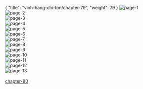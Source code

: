 { "title": "vinh-hang-chi-ton/chapter-79", "weight": 79 }
<img src="vinh-hang-chi-ton_0079_01-ddcceff3964179583889ff72f33a426a.webp" alt="page-1" origin="http://storage.fshare.vn/Test-vechai/1518879655-Vinh-Hang-Chi-Ton-Chap-79-ve-chai-02.jpg"><br/>
<img src="vinh-hang-chi-ton_0079_02-86f48f49f14ea7023205511e52e82a8c.webp" alt="page-2" origin="http://storage.fshare.vn/Test-vechai/1518879655-Vinh-Hang-Chi-Ton-Chap-79-ve-chai-03.jpg"><br/>
<img src="vinh-hang-chi-ton_0079_03-66c805e726b81189ddb07fcc02058df4.webp" alt="page-3" origin="http://storage.fshare.vn/Test-vechai/1518879655-Vinh-Hang-Chi-Ton-Chap-79-ve-chai-04.jpg"><br/>
<img src="vinh-hang-chi-ton_0079_04-1e371c44ae939f9fc04c19127c4d750c.webp" alt="page-4" origin="http://storage.fshare.vn/Test-vechai/1518879655-Vinh-Hang-Chi-Ton-Chap-79-ve-chai-05.jpg"><br/>
<img src="vinh-hang-chi-ton_0079_05-4ffad3d0d461f6c50a0a43b575e3df0a.webp" alt="page-5" origin="http://storage.fshare.vn/Test-vechai/1518879655-Vinh-Hang-Chi-Ton-Chap-79-ve-chai-06.jpg"><br/>
<img src="vinh-hang-chi-ton_0079_06-9acd9344a74ef601ad703cb2f48c0d5e.webp" alt="page-6" origin="http://storage.fshare.vn/Test-vechai/1518879655-Vinh-Hang-Chi-Ton-Chap-79-ve-chai-07.jpg"><br/>
<img src="http://adx.kul.vn/www/delivery/avw.php?zoneid=263&amp;cb=1524660127&amp;n=af995ff0" alt="page-7" origin="http://adx.kul.vn/www/delivery/avw.php?zoneid=263&amp;cb=1524660127&amp;n=af995ff0"><br/>
<img src="vinh-hang-chi-ton_0079_08-afe12cb302605bab0c9a3da9575aa5fd.webp" alt="page-8" origin="http://storage.fshare.vn/Test-vechai/1518879655-Vinh-Hang-Chi-Ton-Chap-79-ve-chai-08.jpg"><br/>
<img src="vinh-hang-chi-ton_0079_09-7e3c7faca8ae2152862e8a645a62c79a.webp" alt="page-9" origin="http://storage.fshare.vn/Test-vechai/1518879655-Vinh-Hang-Chi-Ton-Chap-79-ve-chai-09.jpg"><br/>
<img src="vinh-hang-chi-ton_0079_10-3cc623672adb69ef2cddffe4f374edf0.webp" alt="page-10" origin="http://storage.fshare.vn/Test-vechai/1518879655-Vinh-Hang-Chi-Ton-Chap-79-ve-chai-10.jpg"><br/>
<img src="vinh-hang-chi-ton_0079_11-3cf4071a918697f6bb9828607a2c0777.webp" alt="page-11" origin="http://storage.fshare.vn/Test-vechai/1518879655-Vinh-Hang-Chi-Ton-Chap-79-ve-chai-11.jpg"><br/>
<img src="vinh-hang-chi-ton_0079_12-25732a51dccaaf118fef947be94669bb.webp" alt="page-12" origin="http://storage.fshare.vn/Test-vechai/1518879655-Vinh-Hang-Chi-Ton-Chap-79-ve-chai-12.jpg"><br/>
<img src="vinh-hang-chi-ton_0079_13-850x1186-af322a959a87e91c2b0230f810dabd6a.webp" alt="page-13" origin="http://storage.fshare.vn/Test-vechai/1518879655-Vinh-Hang-Chi-Ton-Chap-79-ve-chai-13.jpg"><br/>
<br/><a class="nextchap" href="/vinh-hang-chi-ton/chapter-80">chapter-80</a>
